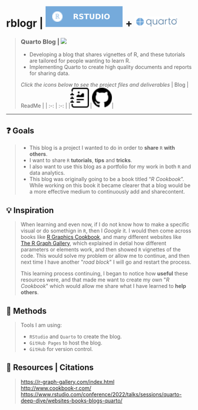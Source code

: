 # **rblogr |** <img src="rstudiobadge.svg"> **+** <img src="quarto.png" height="28px">
> ### **Quarto Blog |** ![](https://img.shields.io/badge/%E2%8F%B3-Ongoing%20project-orange.png)
> - Developing a blog that shares vignettes of R, and these tutorials are tailored for people wanting to learn R.
> - Implementing Quarto to create high quality documents and reports for sharing data.
>
> <i>Click the icons below to see the project files and deliverables</i>
> | Blog | ReadMe |
> | :-: | :-: |
> |[<img src="journal-richtext.svg" width="54px">](https://bradfordjohnson.github.io/rblogr/)|[<img src="github.svg" width="54px">](https://github.com/bradfordjohnson/rblogr/blob/rblogr/README.md)|
---
## **❓ Goals** 
> - This blog is a project I wanted to do in order to **share** `R` **with others**.  
> - I want to share `R` **tutorials**, **tips** and **tricks**.  
> - I also want to use this blog as a portfolio for my work in both `R` and data analytics.  
> - This blog was originally going to be a book titled “*R Cookbook*”. While working on this book it became clearer that a blog would be a more effective medium to continuously add and sharecontent.
## **💡 Inspiration**
> When learning and even now, if I do not know how to make a specific visual or do somethign in `R`, then I *Google* it. I would then come across books like [R Graphics Cookbook](https://r-graphics.org/), and many different websites like [The R Graph Gallery](https://r-graph-gallery.com/index.html), which explained in detial how different parameters or elements work, and then showed `R` vignettes of the code. This would solve my problem or allow me to continue, and then next time I have another "*road block*" I will go and restart the process. 
>  
> This learning process continuing, I began to notice how **useful** these resources were, and that made me want to create my own "*R Cookbook*" which would allow me share what I have learned to **help others**.
## **📐 Methods**
> Tools I am using:
> - `RStudio` and `Quarto` to create the blog.
> - `GitHub Pages` to host the blog.
> - `GitHub` for version control.
## **📖 Resources | Citations**
> https://r-graph-gallery.com/index.html  
> http://www.cookbook-r.com/
> https://www.rstudio.com/conference/2022/talks/sessions/quarto-deep-dive/websites-books-blogs-quarto/
